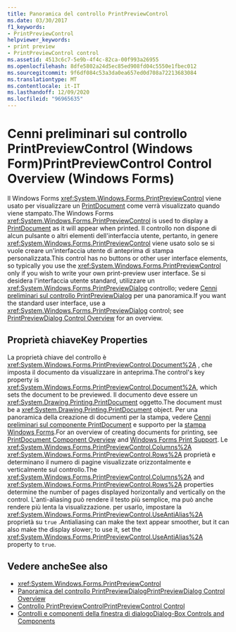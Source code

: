 ```yaml
---
title: Panoramica del controllo PrintPreviewControl
ms.date: 03/30/2017
f1_keywords:
- PrintPreviewControl
helpviewer_keywords:
- print preview
- PrintPreviewControl control
ms.assetid: 4513c6c7-5e9b-4f4c-82ca-00f993a26955
ms.openlocfilehash: 8dfe5802a24d5ec85ed908fd04c5550e1fbec012
ms.sourcegitcommit: 9f6df084c53a3da0ea657ed0d708a72213683084
ms.translationtype: MT
ms.contentlocale: it-IT
ms.lasthandoff: 12/09/2020
ms.locfileid: "96965635"
---
```

# <a name="printpreviewcontrol-control-overview-windows-forms"></a><span data-ttu-id="d93df-102">Cenni preliminari sul controllo PrintPreviewControl (Windows Form)</span><span class="sxs-lookup"><span data-stu-id="d93df-102">PrintPreviewControl Control Overview (Windows Forms)</span></span>
<span data-ttu-id="d93df-103">Il Windows Forms <xref:System.Windows.Forms.PrintPreviewControl> viene usato per visualizzare un [PrintDocument](printdocument-component-windows-forms.md) come verrà visualizzato quando viene stampato.</span><span class="sxs-lookup"><span data-stu-id="d93df-103">The Windows Forms <xref:System.Windows.Forms.PrintPreviewControl> is used to display a [PrintDocument](printdocument-component-windows-forms.md) as it will appear when printed.</span></span> <span data-ttu-id="d93df-104">Il controllo non dispone di alcun pulsante o altri elementi dell'interfaccia utente, pertanto, in genere <xref:System.Windows.Forms.PrintPreviewControl> viene usato solo se si vuole creare un'interfaccia utente di anteprima di stampa personalizzata.</span><span class="sxs-lookup"><span data-stu-id="d93df-104">This control has no buttons or other user interface elements, so typically you use the <xref:System.Windows.Forms.PrintPreviewControl> only if you wish to write your own print-preview user interface.</span></span> <span data-ttu-id="d93df-105">Se si desidera l'interfaccia utente standard, utilizzare un <xref:System.Windows.Forms.PrintPreviewDialog> controllo; vedere [Cenni preliminari sul controllo PrintPreviewDialog](printpreviewdialog-control-overview-windows-forms.md) per una panoramica.</span><span class="sxs-lookup"><span data-stu-id="d93df-105">If you want the standard user interface, use a <xref:System.Windows.Forms.PrintPreviewDialog> control; see [PrintPreviewDialog Control Overview](printpreviewdialog-control-overview-windows-forms.md) for an overview.</span></span>  
  
## <a name="key-properties"></a><span data-ttu-id="d93df-106">Proprietà chiave</span><span class="sxs-lookup"><span data-stu-id="d93df-106">Key Properties</span></span>  
 <span data-ttu-id="d93df-107">La proprietà chiave del controllo è <xref:System.Windows.Forms.PrintPreviewControl.Document%2A> , che imposta il documento da visualizzare in anteprima.</span><span class="sxs-lookup"><span data-stu-id="d93df-107">The control's key property is <xref:System.Windows.Forms.PrintPreviewControl.Document%2A>, which sets the document to be previewed.</span></span> <span data-ttu-id="d93df-108">Il documento deve essere un <xref:System.Drawing.Printing.PrintDocument> oggetto.</span><span class="sxs-lookup"><span data-stu-id="d93df-108">The document must be a <xref:System.Drawing.Printing.PrintDocument> object.</span></span> <span data-ttu-id="d93df-109">Per una panoramica della creazione di documenti per la stampa, vedere [Cenni preliminari sul componente PrintDocument](printdocument-component-overview-windows-forms.md) e supporto per la [stampa Windows Forms](../advanced/windows-forms-print-support.md).</span><span class="sxs-lookup"><span data-stu-id="d93df-109">For an overview of creating documents for printing, see [PrintDocument Component Overview](printdocument-component-overview-windows-forms.md) and [Windows Forms Print Support](../advanced/windows-forms-print-support.md).</span></span> <span data-ttu-id="d93df-110">Le <xref:System.Windows.Forms.PrintPreviewControl.Columns%2A> <xref:System.Windows.Forms.PrintPreviewControl.Rows%2A> proprietà e determinano il numero di pagine visualizzate orizzontalmente e verticalmente sul controllo.</span><span class="sxs-lookup"><span data-stu-id="d93df-110">The <xref:System.Windows.Forms.PrintPreviewControl.Columns%2A> and <xref:System.Windows.Forms.PrintPreviewControl.Rows%2A> properties determine the number of pages displayed horizontally and vertically on the control.</span></span> <span data-ttu-id="d93df-111">L'anti-aliasing può rendere il testo più semplice, ma può anche rendere più lenta la visualizzazione. per usarlo, impostare la <xref:System.Windows.Forms.PrintPreviewControl.UseAntiAlias%2A> proprietà su `true` .</span><span class="sxs-lookup"><span data-stu-id="d93df-111">Antialiasing can make the text appear smoother, but it can also make the display slower; to use it, set the <xref:System.Windows.Forms.PrintPreviewControl.UseAntiAlias%2A> property to `true`.</span></span>  
  
## <a name="see-also"></a><span data-ttu-id="d93df-112">Vedere anche</span><span class="sxs-lookup"><span data-stu-id="d93df-112">See also</span></span>

- <xref:System.Windows.Forms.PrintPreviewControl>
- [<span data-ttu-id="d93df-113">Panoramica del controllo PrintPreviewDialog</span><span class="sxs-lookup"><span data-stu-id="d93df-113">PrintPreviewDialog Control Overview</span></span>](printpreviewdialog-control-overview-windows-forms.md)
- [<span data-ttu-id="d93df-114">Controllo PrintPreviewControl</span><span class="sxs-lookup"><span data-stu-id="d93df-114">PrintPreviewControl Control</span></span>](printpreviewcontrol-control-windows-forms.md)
- [<span data-ttu-id="d93df-115">Controlli e componenti della finestra di dialogo</span><span class="sxs-lookup"><span data-stu-id="d93df-115">Dialog-Box Controls and Components</span></span>](dialog-box-controls-and-components-windows-forms.md)

